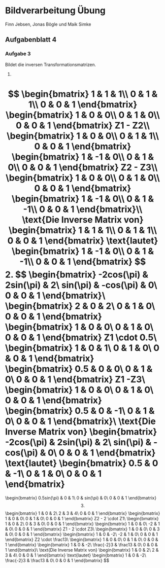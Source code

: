 # Bildverarbeitung Übung

Finn Jebsen, Jonas Bögle und Maik Simke

## Aufgabenblatt 4

### Aufgabe 3

Bildet die inversen Transformationsmatrizen.

1.
$$
\begin{bmatrix}
1 & 1 & 1\\
0 & 1 & 1\\
0 & 0 & 1
\end{bmatrix}
\begin{bmatrix}
1 & 0 & 0\\
0 & 1 & 0\\
0 & 0 & 1
\end{bmatrix}
Z1 - Z2\\
\begin{bmatrix}
1 & 0 & 0\\
0 & 1 & 1\\
0 & 0 & 1
\end{bmatrix}
\begin{bmatrix}
1 & -1 & 0\\
0 & 1 & 0\\
0 & 0 & 1
\end{bmatrix}
Z2 - Z3\\
\begin{bmatrix}
1 & 0 & 0\\
0 & 1 & 0\\
0 & 0 & 1
\end{bmatrix}
\begin{bmatrix}
1 & -1 & 0\\
0 & 1 & -1\\
0 & 0 & 1
\end{bmatrix}\\
\text{Die Inverse Matrix von}
\begin{bmatrix}
1 & 1 & 1\\
0 & 1 & 1\\
0 & 0 & 1
\end{bmatrix}
\text{lautet}
\begin{bmatrix}
1 & -1 & 0\\
0 & 1 & -1\\
0 & 0 & 1
\end{bmatrix}
$$
2.
$$
\begin{bmatrix}
-2cos(\pi) & 2sin(\pi) & 2\\
sin(\pi) & -cos(\pi) & 0\\
0 & 0 & 1
\end{bmatrix}\\
\begin{bmatrix}
2 & 0 & 2\\
0 & 1 & 0\\
0 & 0 & 1
\end{bmatrix}
\begin{bmatrix}
1 & 0 & 0\\
0 & 1 & 0\\
0 & 0 & 1
\end{bmatrix}
Z1 \cdot 0.5\\
\begin{bmatrix}
1 & 0 & 1\\
0 & 1 & 0\\
0 & 0 & 1
\end{bmatrix}
\begin{bmatrix}
0.5 & 0 & 0\\
0 & 1 & 0\\
0 & 0 & 1
\end{bmatrix}
Z1 -Z3\\
\begin{bmatrix}
1 & 0 & 0\\
0 & 1 & 0\\
0 & 0 & 1
\end{bmatrix}
\begin{bmatrix}
0.5 & 0 & -1\\
0 & 1 & 0\\
0 & 0 & 1
\end{bmatrix}\\
\text{Die Inverse Matrix von}
\begin{bmatrix}
-2cos(\pi) & 2sin(\pi) & 2\\
sin(\pi) & -cos(\pi) & 0\\
0 & 0 & 1
\end{bmatrix}
\text{lautet}
\begin{bmatrix}
0.5 & 0 & -1\\
0 & 1 & 0\\
0 & 0 & 1
\end{bmatrix}
=
\begin{bmatrix}
0.5sin(\pi) & 0 & 1\\
0 & sin(\pi) & 0\\
0 & 0 & 1
\end{bmatrix}
$$
3.
$$
\begin{bmatrix}
1 & 0 & 2\\
2 & 3 & 4\\
0 & 0 & 1
\end{bmatrix}
\begin{bmatrix}
1 & 0 & 0\\
0 & 1 & 0\\
0 & 0 & 1
\end{bmatrix}
Z2 - 2 \cdot Z1\\
\begin{bmatrix}
1 & 0 & 2\\
0 & 3 & 0\\
0 & 0 & 1
\end{bmatrix}
\begin{bmatrix}
1 & 0 & 0\\
-2 & 1 & 0\\
0 & 0 & 1
\end{bmatrix}
Z1 - 2 \cdot Z3\\
\begin{bmatrix}
1 & 0 & 0\\
0 & 3 & 0\\
0 & 0 & 1
\end{bmatrix}
\begin{bmatrix}
1 & 0 & -2\\
-2 & 1 & 0\\
0 & 0 & 1
\end{bmatrix}
Z2 \cdot \frac13\\
\begin{bmatrix}
1 & 0 & 0\\
0 & 1 & 0\\
0 & 0 & 1
\end{bmatrix}
\begin{bmatrix}
1 & 0 & -2\\
\frac{-2}3 & \frac13 & 0\\
0 & 0 & 1
\end{bmatrix}\\
\text{Die Inverse Matrix von}
\begin{bmatrix}
1 & 0 & 2\\
2 & 3 & 4\\
0 & 0 & 1
\end{bmatrix}
\text{lautet}
\begin{bmatrix}
1 & 0 & -2\\
\frac{-2}3 & \frac13 & 0\\
0 & 0 & 1
\end{bmatrix}
$$

